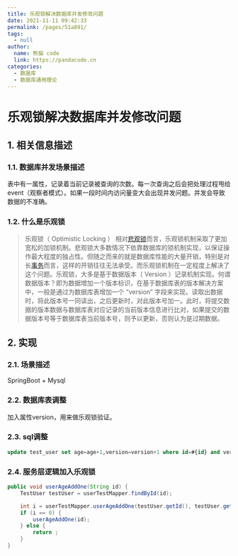 ```yaml
---
title: 乐观锁解决数据库并发修改问题
date: 2021-11-11 09:42:33
permalink: /pages/51a891/
tags: 
  - null
author: 
  name: 熊猫 code
  link: https://pandacode.cn
categories: 
  - 数据库
  - 数据库通用理论
---
```


# 乐观锁解决数据库并发修改问题

## 1. 相关信息描述

### 1.1. 数据库并发场景描述

表中有一属性，记录着当前记录被查询的次数。每一次查询之后会把处理过程甩给event（观察者模式）。如果一段时间内访问量变大会出现并发问题。并发会导致数据的不准确。

### 1.2. 什么是乐观锁

> 乐观锁（ Optimistic Locking ） 相对[悲观锁](https://baike.baidu.com/item/悲观锁)而言，乐观锁机制采取了更加宽松的加锁机制。悲观锁大多数情况下依靠数据库的锁机制实现，以保证操作最大程度的独占性。但随之而来的就是数据库性能的大量开销，特别是对长[事务](https://baike.baidu.com/item/事务)而言，这样的开销往往无法承受。而乐观锁机制在一定程度上解决了这个问题。乐观锁，大多是基于数据版本（ Version ）记录机制实现。何谓数据版本？即为数据增加一个版本标识，在基于数据库表的版本解决方案中，一般是通过为数据库表增加一个 “version” 字段来实现。读取出数据时，将此版本号一同读出，之后更新时，对此版本号加一。此时，将提交数据的版本数据与数据库表对应记录的当前版本信息进行比对，如果提交的数据版本号等于数据库表当前版本号，则予以更新，否则认为是过期数据。

## 2. 实现

### 2.1.  场景描述

SpringBoot + Mysql

### 2.2. 数据库表调整

加入属性version，用来做乐观锁验证。

### 2.3. sql调整

```sql
update test_user set age=age+1,version=version+1 where id=#{id} and version=#{version};
```

### 2.4. 服务层逻辑加入乐观锁

```java
public void userAgeAddOne(String id) {
    TestUser testUser = userTestMapper.findById(id);

    int i = userTestMapper.userAgeAddOne(testUser.getId(), testUser.getVersion());
    if (i == 0) {
        userAgeAddOne(id);
    } else {
        return ;
    }
}
```

